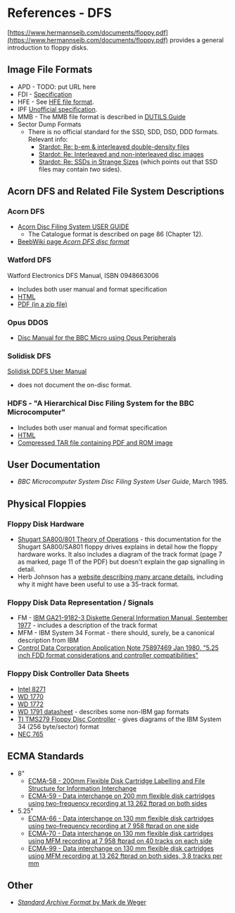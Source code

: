 # References - DFS

[https://www.hermannseib.com/documents/floppy.pdf](https://www.hermannseib.com/documents/floppy.pdf)
provides a general introduction to floppy disks.

## Image File Formats

* APD - TODO: put URL here
* FDI - [Specification](http://www.oldskool.org/disk2fdi/files/FDISPEC.pdf)
* HFE - See [HFE file format](https://hxc2001.com/download/floppy_drive_emulator/SDCard_HxC_Floppy_Emulator_HFE_file_format.pdf).
* IPF [Unofficial specification](http://info-coach.fr/atari/documents/_mydoc/IPF-Documentation.pdf).
* MMB - The MMB file format is described in [DUTILS Guide](https://nanopdf.com/download/http-mmbeebmysitewanadoo-memberscouk-dutils-guide-04_pdf)
* Sector Dump Formats
   * There is no official standard for the SSD, SDD, DSD, DDD
     formats.  Relevant info:
      * [Stardot: Re: b-em & interleaved double-density
        files](https://stardot.org.uk/forums/viewtopic.php?f=4&t=19742&p=275195&hilit=DSD+format#p275601)
	  * [Stardot: Re: Interleaved and non-interleaved disc
        images](https://stardot.org.uk/forums/viewtopic.php?f=2&t=9815&p=116413&hilit=sequential+sided+disc#p116413)
      * [Stardot: Re: SSDs in Strange
        Sizes](https://stardot.org.uk/forums/viewtopic.php?f=4&t=15651&p=214122&hilit=sequential+sided+disc#p214122)
        (which points out that SSD files may contain _two_ sides).


## Acorn DFS and Related File System Descriptions

### Acorn DFS
* [Acorn Disc Filing System USER
     GUIDE](http://chrisacorns.computinghistory.org.uk/docs/Acorn/Manuals/Acorn_DiscSystemUGI2.pdf)
   * The Catalogue format is described on page 86 (Chapter 12).
* [BeebWiki page _Acorn DFS disc format_](http://beebwiki.mdfs.net/Acorn_DFS_disc_format)

### Watford DFS
Watford Electronics DFS Manual, ISBN 0948663006

* Includes both user manual and format specification
* [HTML](https://acorn.huininga.nl/pub/unsorted/manuals/Watford%20DFS-Manual/WE_DFS_manual.html)
* [PDF (in a zip file)](http://bbc.nvg.org/doc/WatfordDFS-manual.zip)

### Opus DDOS
* [Disc Manual for the BBC Micro using Opus Peripherals](http://chrisacorns.computinghistory.org.uk/docs/Opus/Opus_DDOS.pdf)

### Solidisk DFS
[Solidisk DDFS User
Manual](http://chrisacorns.computinghistory.org.uk/docs/Solidisk/Solidisk_DiskFilingSystem.pdf)
- does not document the on-disc format.

### HDFS - "A Hierarchical Disc Filing System for the BBC Microcomputer"

* Includes both user manual and format specification
* [HTML](http://knackered.org/angus/beeb/hdfs.html)
* [Compressed TAR file containing PDF and ROM image](ftp://ftp.knackered.org/pub/angus/BBC/hdfs.tar.gz)


## User Documentation

   * _BBC Microcomputer System Disc Filing System User Guide_, March 1985.


## Physical Floppies

### Floppy Disk Hardware

* [Shugart SA800/801 Theory of
  Operations](http://www.mirrorservice.org/sites/www.bitsavers.org/pdf/shugart/SA8xx/50664-0_SA800_801_Theory_of_Operations_Apr76.pdf) -
  this documentation for the Shugart SA800/SA801 floppy drives explains in detail how the floppy hardware works. It also includes a diagram of the track format (page 7 as marked, page 11 of the PDF) but doesn't explain the gap signalling in detail.
* Herb Johnson has a [website describing many arcane
  details](http://www.retrotechnology.com/herbs_stuff/drive.html),
  including why it might have been useful to use a 35-track format.



### Floppy Disk Data Representation / Signals

* FM - [IBM GA21-9182-3 Diskette General Information Manual, September
  1977](http://www.bitsavers.org/pdf/ibm/floppy/GA21-9182-3_Diskette_General_Information_Manual_Sep77.pdf) -
  includes a description of the track format
* MFM - IBM System 34 Format - there should, surely, be a canonical
  description from IBM
* [Control Data Corporation Application Note 75897469 Jan 1980, "5.25 inch FDD format considerations and controller compatibilities"](https://archive.org/details/bitsavers_cdcdiscsflDFmtJan80_3167476/mode/2up)

### Floppy Disk Controller Data Sheets

* [Intel 8271](http://www.nj7p.org/Manuals/PDFs/Intel/AFN-00223B.pdf)
* [WD 1770](https://datasheetspdf.com/datasheet/WD1770.html)
* [WD 1772](https://datasheetspdf.com/pdf/1311813/WesternDigital/WD1772/1)
* [WD 1791 datasheet](http://www.proteus-international.fr/userfiles/downloads/Datasheets/Western%20Digital%20FD1791.pdf) - describes some non-IBM gap formats
* [TI TMS279 Floppy Disc Controller](https://pdf1.alldatasheet.com/datasheet-pdf/view/29028/TI/TMS279X.html) - gives diagrams of the IBM System 34 (256 byte/sector) format
* [NEC 765](http://www.classiccmp.org/dunfield/r/765.pdf)

## ECMA Standards

*  8"
   *  [ECMA-58 - 200mm Flexible Disk Cartridge Labelling and File Structure for Information Interchange](http://dev.ecma-international.org/publications-and-standards/standards/ecma-58/)
   *  [ECMA-59 - Data interchange on 200 mm flexible disk cartridges using two-frequency recording at 13 262 ftprad on both sides](http://dev.ecma-international.org/publications-and-standards/standards/ecma-59/)
* 5.25"
   *  [ECMA-66 - Data interchange on 130 mm flexible disk cartridges using two-frequency recording at 7 958 ftprad on one side](http://dev.ecma-international.org/publications-and-standards/standards/ecma-66/)
   *  [ECMA-70 - Data interchange on 130 mm flexible disk cartridges using MFM recording at 7 958 ftprad on 40 tracks on each side](http://dev.ecma-international.org/publications-and-standards/standards/ecma-70/)
   *  [ECMA-99 - Data interchange on 130 mm flexible disk cartridges using MFM recording at 13 262 ftprad on both sides, 3,8 tracks per mm](http://dev.ecma-international.org/publications-and-standards/standards/ecma-99/)

## Other

* [_Standard Archive Format_ by Mark de Weger](
  http://archive.retro-kit.co.uk/bbc.nvg.org/std-format.php3.html)
